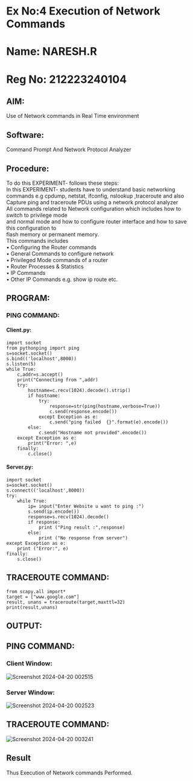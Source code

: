 # Ex No:4 Execution of Network Commands
# Name: NARESH.R
# Reg No: 212223240104
## AIM:
Use of Network commands in Real Time environment
## Software:
Command Prompt And Network Protocol Analyzer
## Procedure: 
To do this EXPERIMENT- follows these steps:
<BR>
In this EXPERIMENT- students have to understand basic networking commands e.g cpdump, netstat, ifconfig, nslookup ,traceroute and also Capture ping and traceroute PDUs using a network protocol analyzer 
<BR>
All commands related to Network configuration which includes how to switch to privilege mode
<BR>
and normal mode and how to configure router interface and how to save this configuration to
<BR>
flash memory or permanent memory.
<BR>
This commands includes
<BR>
• Configuring the Router commands
<BR>
• General Commands to configure network
<BR>
• Privileged Mode commands of a router 
<BR>
• Router Processes & Statistics
<BR>
• IP Commands
<BR>
• Other IP Commands e.g. show ip route etc.
<BR>

## PROGRAM:
### PING COMMAND:
#### Client.py:
```
import socket
from pythonping import ping
s=socket.socket()
s.bind(('localhost',8000))
s.listen(5)
while True:
    c,addr=s.accept()
    print("Connecting from ",addr)
    try:
        hostname=c.recv(1024).decode().strip()
        if hostname:
            try:
                response=str(ping(hostname,verbose=True))
                c.send(response.encode())
            except Exception as e:
                c.send("ping failed  {}".format(e).encode())
        else:
            c.send("Hostname not provided".encode())
    except Exception as e:
        print("Error: ",e)
    finally:
        c.close()
```
#### Server.py:
```
import socket
s=socket.socket()
s.connect(('localhost',8000))
try:
    while True:
        ip= input("Enter Website u want to ping :")
        s.send(ip.encode())
        response=s.recv(1024).decode()
        if response:
            print ("Ping result :",response)
        else:
            print ("No response from server")
except Exception as e:
    print ("Error:", e)
finally:
    s.close()
```
## TRACEROUTE COMMAND:
```
from scapy.all import* 
target = ["www.google.com"] 
result, unans = traceroute(target,maxttl=32) 
print(result,unans)
```

## OUTPUT:
## PING COMMAND:
### Client Window:
![Screenshot 2024-04-20 002515](https://github.com/SriVignesh-G/4.Execution_of_NetworkCommends/assets/147576510/3d05709e-36b9-48f9-9b80-8bc91922d7ce)

### Server Window:
![Screenshot 2024-04-20 002523](https://github.com/SriVignesh-G/4.Execution_of_NetworkCommends/assets/147576510/c45d2b4f-2c3b-4c07-abb4-087e25049fe2)

## TRACEROUTE COMMAND:
![Screenshot 2024-04-20 003241](https://github.com/SriVignesh-G/4.Execution_of_NetworkCommends/assets/147576510/8ef0ea0a-5f02-48c2-b1bf-24d6ff1bd02b)


## Result
Thus Execution of Network commands Performed. 
